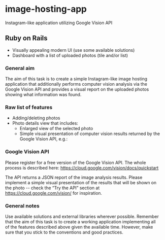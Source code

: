 # image-hosting-app
Instagram-like application utilizing Google Vision API

## Ruby on Rails
* Visually appealing modern UI (use some available solutions)
* Dashboard with a list of uploaded photos (tile and/or list)

### General aim

The aim of this task is to create a simple Instagram-like image hosting application that
additionally performs computer vision analysis via the Google Vision API and provides a visual
report on the uploaded photos showing what information was found.

### Raw list of features
* Adding/deleting photos
* Photo details view that includes:
  * Enlarged view of the selected photo
  * Simple visual presentation of computer vision results returned by the Google Vision API, e.g.:
  
### Google Vision API
Please register for a free version of the Google Vision API. The whole process is described
here: https://cloud.google.com/vision/docs/quickstart

The API returns a JSON report of the image analysis results. Please implement a simple visual
presentation of the results that will be shown on the photo -- check the “Try the API” section at
https://cloud.google.com/vision/ for inspiration.

### General notes

Use available solutions and external libraries wherever possible. Remember that the aim of this
task is to create a working application implementing all of the features described above given
the available time. However, make sure that you stick to the conventions and good practices.
